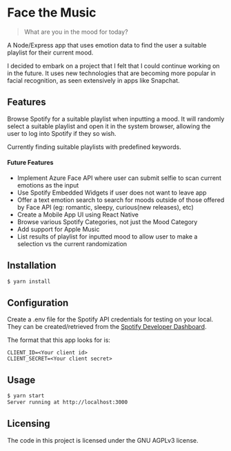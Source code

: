 # Face the Music
> What are you in the mood for today?

A Node/Express app that uses emotion data to find the user a suitable playlist for their current mood.

I decided to embark on a project that I felt that I could continue working on in the future. It uses new technologies that are becoming more popular in facial recognition, as seen extensively in apps like Snapchat.

## Features

Browse Spotify for a suitable playlist when inputting a mood. It will randomly select a suitable playlist and open it in the system browser, allowing the user to log into Spotify if they so wish.

Currently finding suitable playlists with predefined keywords. 

#### Future Features

* Implement Azure Face API where user can submit selfie to scan current emotions as the input
* Use Spotify Embedded Widgets if user does not want to leave app
* Offer a text emotion search to search for moods outside of those offered by Face API (eg: romantic, sleepy, curious(new releases), etc)
* Create a Mobile App UI using React Native
* Browse various Spotify Categories, not just the Mood Category
* Add support for Apple Music
* List results of playlist for inputted mood to allow user to make a selection vs the current randomization

## Installation

  ```bash
  $ yarn install
  ```
  
## Configuration

Create a .env file for the Spotify API credentials for testing on your local. They can be created/retrieved from the [Spotify Developer Dashboard](https://developer.spotify.com/dashboard/). 

The format that this app looks for is:
  ```
  CLIENT_ID=<Your client id>
  CLIENT_SECRET=<Your client secret>
  ```
  
## Usage

  ```bash
  $ yarn start
  Server running at http://localhost:3000
  ```

## Licensing

The code in this project is licensed under the GNU AGPLv3 license.
